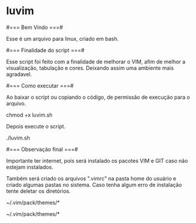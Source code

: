 # luvim
<p>#=== Bem Vindo ===#</p>
Esse é um arquivo para linux, criado em bash.

<p>#=== Finalidade do script ===#</p>
Esse script foi feito com a finalidade de melhorar o VIM, afim de melhor a 
visualização, tabulação e cores.
Deixando assim uma ambiente mais agradavel.

<p>#=== Como executar ===#</p>
Ao baixar o script ou copiando o código, de permissão de execução para o 
arquivo.
<p>chmod +x luvim.sh</p>
Depois execute o script.
<p>./luvim.sh</p>


<p>#=== Observação final ===#</p>
<p>Importante ter internet, pois será instalado os pacotes VIM e GIT caso não
estejam instalados.</p>
Também será criado os arquivos ".vimrc" na pasta home do usuário e criado 
algumas pastas no sistema.
Caso tenha algum erro de instalação tente deletar os diretórios.

<p>~/.vim/pack/themes/*</p>

<p>~/.vim/pack/themes/*</p>
